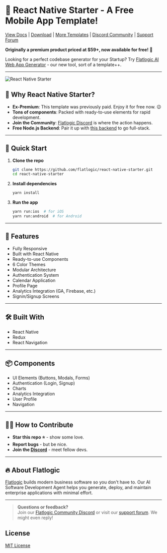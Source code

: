 # 🚀 React Native Starter - A Free Mobile App Template!

[View Docs](https://flatlogic.com/templates/react-native-starter/demo) | [Download](https://github.com/flatlogic/react-native-starter/archive/refs/heads/master.zip) | [More Templates](https://flatlogic.com/templates) | [Discord Community](https://discord.gg/flatlogic-community) | [Support Forum](https://flatlogic.com/forum)

**Originally a premium product priced at $59+, now available for free!** 🎉

Looking for a perfect codebase generator for your Startup? Try [Flatlogic AI Web App Generator](https://flatlogic.com/generator) - our new tool, sort of a template++.

---
![React Native Starter](https://i.imgur.com/vcz4bU6.png)

## 🎯 Why React Native Starter?
- **Ex-Premium**: This template was previously paid. Enjoy it for free now. 😉
- **Tons of components**: Packed with ready-to-use elements for rapid development.
- **Join the Community**: [Flatlogic Discord](https://discord.gg/flatlogic-community) is where the action happens.
- **Free Node.js Backend**: Pair it up with [this backend](https://github.com/flatlogic/nodejs-backend) to go full-stack.

---

## 🚀 Quick Start

1. **Clone the repo**
   ```bash
   git clone https://github.com/flatlogic/react-native-starter.git
   cd react-native-starter
   ```
2. **Install dependencies**
   ```bash
   yarn install
   ```
3. **Run the app**
   ```bash
   yarn run:ios  # for iOS
   yarn run:android  # for Android
   ```

---

## 🧩 Features

- Fully Responsive
- Built with React Native
- Ready-to-use Components
- 6 Color Themes
- Modular Architecture
- Authentication System
- Calendar Application
- Profile Page
- Analytics Integration (GA, Firebase, etc.)
- Signin/Signup Screens

---

## 🛠 Built With
- React Native
- Redux
- React Navigation

---

## 📦 Components
- UI Elements (Buttons, Modals, Forms)
- Authentication (Login, Signup)
- Charts
- Analytics Integration
- User Profile
- Navigation

---

## 👨‍💻 How to Contribute
- **Star this repo ⭐** - show some love.
- **Report bugs** - but be nice.
- **Join the [Discord](https://discord.gg/flatlogic-community)** - meet fellow devs.

---

## 🔥 About Flatlogic
[Flatlogic](https://flatlogic.com/ai-software-development-agent) builds modern business software so you don't have to. Our AI Software Development Agent helps you generate, deploy, and maintain enterprise applications with minimal effort.

---

> **Questions or feedback?**  
> Join our [Flatlogic Community Discord](https://discord.gg/flatlogic-community) or visit our [support forum](https://flatlogic.com/forum). We might even reply!


## License

[MIT License](LICENSE)
